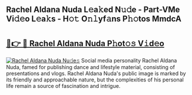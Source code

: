 ## Rachel Aldana Nuda L𝚎a𝚔ed N𝚞𝚍e - Part-VMe Vi𝚍𝚎o L𝚎a𝚔s - H𝚘𝚝 O𝚗𝚕yf𝚊ns P𝚑𝚘tos MmdcA

# <h2><a href="http://kf7s29i.oniu.top/?m=Rachel+Aldana+Nuda">🔗👉 🔴 Rachel Aldana Nuda P𝚑ot𝚘𝚜 V𝚒d𝚎o</a></h2>

[![Rachel Aldana Nuda Nu𝚍e𝚜](https://i.imgur.com/0qMVB7G.gif)](http://kf7s29i.oniu.top/?m=Rachel+Aldana+Nuda)
Social media personality Rachel Aldana Nuda, famed for publishing dance and lifestyle material, consisting of presentations and vlogs. Rachel Aldana Nuda's public image is marked by its friendly and approachable nature, but the complexities of his personal life remain a source of fascination and intrigue.  
